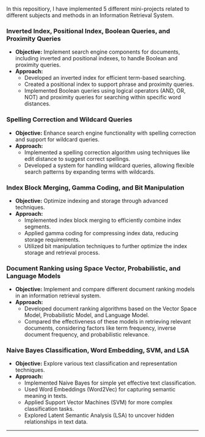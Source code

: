 In this repositiory, I have implemented 5 different mini-projects related to different subjects and methods in an Information Retrieval System.


### Inverted Index, Positional Index, Boolean Queries, and Proximity Queries

- **Objective:** Implement search engine components for documents, including inverted and positional indexes, to handle Boolean and proximity queries.
- **Approach:** 
  - Developed an inverted index for efficient term-based searching.
  - Created a positional index to support phrase and proximity queries.
  - Implemented Boolean queries using logical operators (AND, OR, NOT) and proximity queries for searching within specific word distances.

### Spelling Correction and Wildcard Queries

- **Objective:** Enhance search engine functionality with spelling correction and support for wildcard queries.
- **Approach:** 
  - Implemented a spelling correction algorithm using techniques like edit distance to suggest correct spellings.
  - Developed a system for handling wildcard queries, allowing flexible search patterns by expanding terms with wildcards.

### Index Block Merging, Gamma Coding, and Bit Manipulation

- **Objective:** Optimize indexing and storage through advanced techniques.
- **Approach:** 
  - Implemented index block merging to efficiently combine index segments.
  - Applied gamma coding for compressing index data, reducing storage requirements.
  - Utilized bit manipulation techniques to further optimize the index storage and retrieval process.

### Document Ranking using Space Vector, Probabilistic, and Language Models

- **Objective:** Implement and compare different document ranking models in an information retrieval system.
- **Approach:** 
  - Developed document ranking algorithms based on the Vector Space Model, Probabilistic Model, and Language Model.
  - Compared the effectiveness of these models in retrieving relevant documents, considering factors like term frequency, inverse document frequency, and probabilistic relevance.

### Naive Bayes Classification, Word Embedding, SVM, and LSA

- **Objective:** Explore various text classification and representation techniques.
- **Approach:** 
  - Implemented Naive Bayes for simple yet effective text classification.
  - Used Word Embeddings (Word2Vec) for capturing semantic meaning in texts.
  - Applied Support Vector Machines (SVM) for more complex classification tasks.
  - Explored Latent Semantic Analysis (LSA) to uncover hidden relationships in text data.

---
